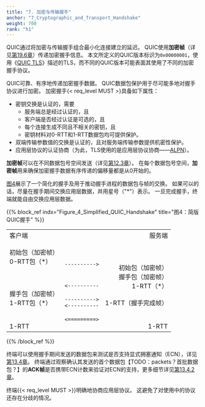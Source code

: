 ```yaml
---
title: "7. 加密与传输握手"
anchor: "7_Cryptographic_and_Transport_Handshake"
weight: 700
rank: "h1"
---
```


QUIC通过将加密与传输握手组合最小化连接建立的延迟。
QUIC使用**加密帧**（详见[第19.6章]()）传递加密握手信息。
本文所定义的QUIC版本标识为`0x00000001`，使用《[QUIC TLS]()》描述的TLS，而不同的QUIC版本可能表面其使用了不同的加密握手协议。

QUIC可靠、有序地传递加密握手数据。
QUIC数据包保护用于尽可能多地对握手协议进行加密。
加密握手{< req_level MUST >}具备如下属性：
- 密钥交换是认证的，需要
    - 服务端总是经过认证的，且
    - 客户端是否经过认证是可选的，且
    - 每个连接生成不同且不相关的密钥，且
    - 密钥材料对0-RTT和1-RTT数据包均可提供保护。
- 双端传输参数值的交换是认证的，且对服务端传输参数提供机密性保护。
- 应用层协议的认证协商（为此，TLS使用的是应用层协议协商——[ALPN]()）。

**加密帧**可以在不同数据包号空间发送（详见[第12.3章]()）。
在每个数据包号空间，**加密帧**用来确保加密握手数据有序传递的偏移量都是从0开始的。

[图4](#Figure_4_Simplified_QUIC_Handshake)展示了一个简化的握手及用于推动握手进程的数据包与帧的交换。
如果可以的话，尽量在握手期间交换应用层数据，并用星号（"*"）表示。
一旦完成握手，终端就能自由交换应用层数据。

{{% block_ref
    indx="Figure_4_Simplified_QUIC_Handshake"
    title="图4：简版QUIC握手" %}}

<table>

<tbody>
<tr>
<td style="text-align:left">
客户端<br>
<br>
初始包（加密帧）<br>
0-RTT包（*）<br>
<br><br><br>
握手包（加密帧）<br>
1-RTT包（*）<br>
<br><br>
1-RTT
</td>

<td style="text-align:left">

<br><br><br>
<code>----------></code><br>
<br><br>
<code><----------</code><br>
<br>
<code>----------></code><br>
<code><----------</code><br>
<br>
<code><=========></code>
</td>

<td style="text-align:right">
服务端<br>
<br><br><br>
初始包（加密帧）<br>
握手包（加密帧）<br>
1-RTT（*）<br>
<br>
1-RTT（握手完成帧）<br>
<br><br>
1-RTT
</td>

</tr>

</tbody>
</table>

{{% /block_ref %}}

终端可以使用握手期间发送的数据包来测试是否支持显式拥塞通知（ECN），详见[第13.4章]()。
终端通过观察确认其发送的首个数据包【TODO：packets？首批数据包？】的**ACK帧**是否携带ECN计数来验证对ECN的支持，更多细节详见[第13.4.2章]()。

终端{{< req_level MUST >}}明确地协商应用层协议。
这避免了对使用中的协议还存在分歧的情况。
